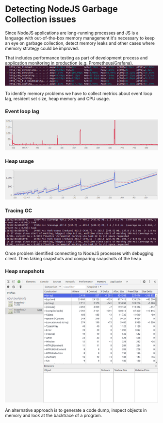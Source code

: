 # Detecting NodeJS Garbage Collection issues

Since NodeJS applications are long-running processes and JS is a language with out-of-the-box memory management it's necessary to keep an eye on garbage collection, detect memory leaks and other cases where memory strategy could be improved.

That includes performance testing as part of development process and application monitoring in production (e.g. Prometheus/Grafana).
![alt text](./res/1.png)


To identify memory problems we have to collect metrics about event loop lag, resident set size, heap memory and CPU usage.

### Event loop lag
![alt text](./res/2-1.png)

### Heap usage
![alt text](./res/2-2.png)

### Tracing GC
![alt text](./res/2.png)


Once problem identified connecting to NodeJS processes with debugging client. Then taking snapshots and comparing snapshots of the heap.
### Heap snapshots
![alt text](./res/3.png)

An alternative approach is to generate a code dump, inspect objects in memory and look at the backtrace of a program.
